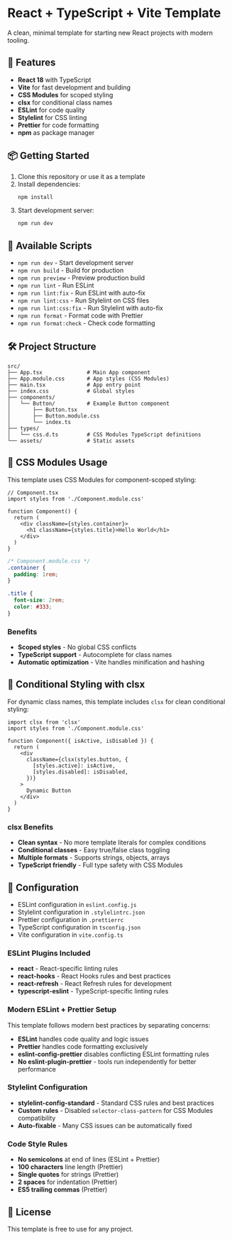 # React + TypeScript + Vite Template

A clean, minimal template for starting new React projects with modern tooling.

## 🚀 Features

- **React 18** with TypeScript
- **Vite** for fast development and building
- **CSS Modules** for scoped styling
- **clsx** for conditional class names
- **ESLint** for code quality
- **Stylelint** for CSS linting
- **Prettier** for code formatting
- **npm** as package manager

## 📦 Getting Started

1. Clone this repository or use it as a template
2. Install dependencies:
   ```bash
   npm install
   ```
3. Start development server:
   ```bash
   npm run dev
   ```

## 📜 Available Scripts

- `npm run dev` - Start development server
- `npm run build` - Build for production
- `npm run preview` - Preview production build
- `npm run lint` - Run ESLint
- `npm run lint:fix` - Run ESLint with auto-fix
- `npm run lint:css` - Run Stylelint on CSS files
- `npm run lint:css:fix` - Run Stylelint with auto-fix
- `npm run format` - Format code with Prettier
- `npm run format:check` - Check code formatting

## 🛠️ Project Structure

```
src/
├── App.tsx              # Main App component
├── App.module.css       # App styles (CSS Modules)
├── main.tsx             # App entry point
├── index.css            # Global styles
├── components/
│   └── Button/          # Example Button component
│       ├── Button.tsx
│       ├── Button.module.css
│       └── index.ts
├── types/
│   └── css.d.ts         # CSS Modules TypeScript definitions
└── assets/              # Static assets
```

## 🎨 CSS Modules Usage

This template uses CSS Modules for component-scoped styling:

```tsx
// Component.tsx
import styles from './Component.module.css'

function Component() {
  return (
    <div className={styles.container}>
      <h1 className={styles.title}>Hello World</h1>
    </div>
  )
}
```

```css
/* Component.module.css */
.container {
  padding: 1rem;
}

.title {
  font-size: 2rem;
  color: #333;
}
```

### Benefits

- **Scoped styles** - No global CSS conflicts
- **TypeScript support** - Autocomplete for class names
- **Automatic optimization** - Vite handles minification and hashing

## 🎯 Conditional Styling with clsx

For dynamic class names, this template includes `clsx` for clean conditional styling:

```tsx
import clsx from 'clsx'
import styles from './Component.module.css'

function Component({ isActive, isDisabled }) {
  return (
    <div
      className={clsx(styles.button, {
        [styles.active]: isActive,
        [styles.disabled]: isDisabled,
      })}
    >
      Dynamic Button
    </div>
  )
}
```

### clsx Benefits

- **Clean syntax** - No more template literals for complex conditions
- **Conditional classes** - Easy true/false class toggling
- **Multiple formats** - Supports strings, objects, arrays
- **TypeScript friendly** - Full type safety with CSS Modules

## 🔧 Configuration

- ESLint configuration in `eslint.config.js`
- Stylelint configuration in `.stylelintrc.json`
- Prettier configuration in `.prettierrc`
- TypeScript configuration in `tsconfig.json`
- Vite configuration in `vite.config.ts`

### ESLint Plugins Included

- **react** - React-specific linting rules
- **react-hooks** - React Hooks rules and best practices
- **react-refresh** - React Refresh rules for development
- **typescript-eslint** - TypeScript-specific linting rules

### Modern ESLint + Prettier Setup

This template follows modern best practices by separating concerns:

- **ESLint** handles code quality and logic issues
- **Prettier** handles code formatting exclusively
- **eslint-config-prettier** disables conflicting ESLint formatting rules
- **No eslint-plugin-prettier** - tools run independently for better performance

### Stylelint Configuration

- **stylelint-config-standard** - Standard CSS rules and best practices
- **Custom rules** - Disabled `selector-class-pattern` for CSS Modules compatibility
- **Auto-fixable** - Many CSS issues can be automatically fixed

### Code Style Rules

- **No semicolons** at end of lines (ESLint + Prettier)
- **100 characters** line length (Prettier)
- **Single quotes** for strings (Prettier)
- **2 spaces** for indentation (Prettier)
- **ES5 trailing commas** (Prettier)

## 📝 License

This template is free to use for any project.
